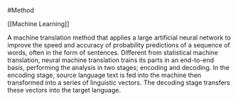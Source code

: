 #Method 

[[Machine Learning]]

A machine translation method that applies a large artificial neural network to improve the speed and accuracy of probability predictions of a sequence of words, often in the form of sentences. Different from statistical machine translation, neural machine translation trains its parts in an end-to-end basis, performing the analysis in two stages; encoding and decoding. In the encoding stage, source language text is fed into the machine then transformed into a series of linguistic vectors. The decoding stage transfers these vectors into the target language.